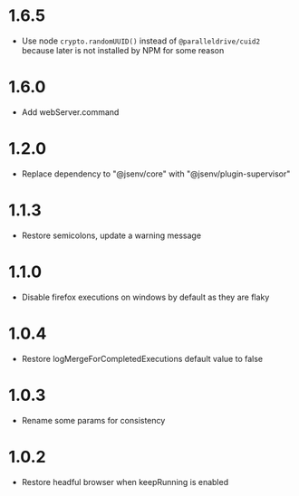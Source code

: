 # 1.6.5

- Use node `crypto.randomUUID()` instead of `@paralleldrive/cuid2` because later is not installed by NPM for some reason

# 1.6.0

- Add webServer.command

# 1.2.0

- Replace dependency to "@jsenv/core" with "@jsenv/plugin-supervisor"

# 1.1.3

- Restore semicolons, update a warning message

# 1.1.0

- Disable firefox executions on windows by default as they are flaky

# 1.0.4

- Restore logMergeForCompletedExecutions default value to false

# 1.0.3

- Rename some params for consistency

# 1.0.2

- Restore headful browser when keepRunning is enabled
